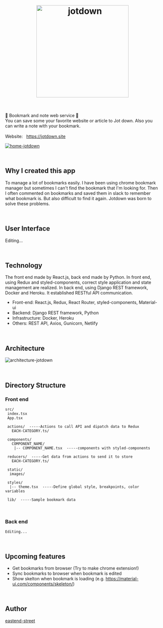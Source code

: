 <h1 align="center"><a href="https://jotdown.site" target="_blank"><img src="https://user-images.githubusercontent.com/43656115/74611765-e932a580-50b3-11ea-9563-214e959df574.png" alt="jotdown" width="300"></a></h1>

<br/>

📗 Bookmark and note web service 📗  
You can save some your favorite website or article to Jot down. Also you can write a note with your bookmark.  
<br/>
Website: &nbsp; https://jotdown.site


[![home-jotdown](https://user-images.githubusercontent.com/43656115/62005283-eeafaa80-b0e5-11e9-80c4-a79dd1c007d5.png)](https://jotdown.site)

<br/>

## Why I created this app
To manage a lot of bookmarks easily. I have been using chrome bookmark manager but sometimes I can't find the bookmark that I'm looking for. Then I often commented on bookmarks and saved them in slack to remember what bookmark is. But also difficult to find it again. Jotdown was born to solve these problems.

<br/>

## User Interface
Editing...

<br/>

## Technology
The front end made by React.js, back end made by Python. In front end, using Redux and styled-components, correct style application and state management are realized. In back end, using Django REST framework, Docker and Heroku. It established RESTful API communication.


- Front-end: React.js, Redux, React Router, styled-components, Material-ui
- Backend: Django REST framework, Python
- Infrastructure: Docker, Heroku
- Others: REST API, Axios, Gunicorn, Netlify

<br/>


## Architecture
![architecture-jotdown](https://user-images.githubusercontent.com/43656115/76137120-0e00a580-5fee-11ea-8bce-cfff48684507.png)

<br/>

## Directory Structure

### Front end
```
src/
 index.tsx
 App.tsx
 
 actions/  -----Actions to call API and dipatch data to Redux 
   EACH-CATEGORY.ts/
 
 components/
   COMPONENT_NAME/
    |-- COMPONENT_NAME.tsx  -----components with styled-components
 
 reducers/  -----Get data from actions to send it to store 
   EACH-CATEGORY.ts/
 
 static/
  images/
 
 styles/
  |-- theme.tsx  -----Define global style, breakpoints, color variables  

 lib/  -----Sample bookmark data
```
<br/>

### Back end
```
Editing...
```

<br/>

## Upcoming features
- Get bookmarks from browser (Try to make chrome extension!)
- Sync bookmarks to browser when bookmark is edited
- Show skelton when bookmark is loading (e.g. https://material-ui.com/components/skeleton/) 

<br/>

## Author
[eastend-street](https://github.com/eastend-street)

<br/>

